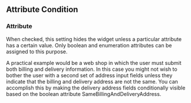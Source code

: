 ## Attribute Condition

### Attribute

When checked, this setting hides the widget unless a particular attribute has a certain value. Only boolean and enumeration attributes can be assigned to this purpose.

A practical example would be a web shop in which the user must submit both billing and delivery information. In this case you might not wish to bother the user with a second set of address input fields unless they indicate that the billing and delivery address are not the same. You can accomplish this by making the delivery address fields conditionally visible based on the boolean attribute SameBillingAndDeliveryAddress.
